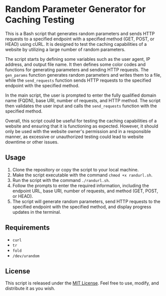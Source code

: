 # Random Parameter Generator for Caching Testing

This is a Bash script that generates random parameters and sends HTTP requests to a specified endpoint with a specified method (GET, POST, or HEAD) using cURL. It is designed to test the caching capabilities of a website by utilizing a large number of random parameters.

The script starts by defining some variables such as the user agent, IP address, and output file name. It then defines some color codes and functions for generating parameters and sending HTTP requests. The `gen_params` function generates random parameters and writes them to a file, while the `send_requests` function sends HTTP requests to the specified endpoint with the specified method.

In the main script, the user is prompted to enter the fully qualified domain name (FQDN), base URI, number of requests, and HTTP method. The script then validates the user input and calls the `send_requests` function with the specified method.

Overall, this script could be useful for testing the caching capabilities of a website and ensuring that it is functioning as expected. However, it should only be used with the website owner's permission and in a responsible manner, as excessive or unauthorized testing could lead to website downtime or other issues.


## Usage

1. Clone the repository or copy the script to your local machine.
2. Make the script executable with the command `chmod +x randurl.sh`.
3. Run the script with the command `./randurl.sh`.
4. Follow the prompts to enter the required information, including the endpoint URL, base URI, number of requests, and method (GET, POST, or HEAD).
5. The script will generate random parameters, send HTTP requests to the specified endpoint with the specified method, and display progress updates in the terminal.

## Requirements

- `curl`
- `tr`
- `fold`
- `/dev/urandom`

## License

This script is released under the [MIT License](LICENSE). Feel free to use, modify, and distribute it as you wish.
